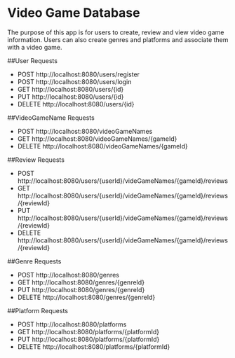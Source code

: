 # Video Game Database
The purpose of this app is for users to create, review and view video game information. Users can also create genres and platforms and associate them with a video game. 

##User Requests
* POST http://localhost:8080/users/register
* POST http://localhost:8080/users/login
* GET http://localhost:8080/users/{id}
* PUT http://localhost:8080/users/{id}
* DELETE http://localhost:8080/users/{id}

##VideoGameName Requests
* POST http://localhost:8080/videoGameNames
* GET http://localhost:8080/videoGameNames/{gameId}
* DELETE http://localhost:8080/videoGameNames/{gameId}

##Review Requests
* POST http://localhost:8080/users/{userId}/videGameNames/{gameId}/reviews
* GET http://localhost:8080/users/{userId}/videGameNames/{gameId}/reviews/{reviewId}
* PUT http://localhost:8080/users/{userId}/videGameNames/{gameId}/reviews/{reviewId}
* DELETE http://localhost:8080/users/{userId}/videGameNames/{gameId}/reviews/{reviewId}

##Genre Requests
* POST http://localhost:8080/genres
* GET http://localhost:8080/genres/{genreId}
* PUT http://localhost:8080/genres/{genreId}
* DELETE http://localhost:8080/genres/{genreId}

##Platform Requests
* POST http://localhost:8080/platforms
* GET http://localhost:8080/platforms/{platformId}
* PUT http://localhost:8080/platforms/{platformId}
* DELETE http://localhost:8080/platforms/{platformId}
